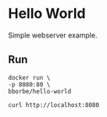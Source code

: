 # Hello World

Simple webserver example.
 
## Run

```
docker run \
-p 8080:80 \
bborbe/hello-world
```

```
curl http://localhost:8080
```
